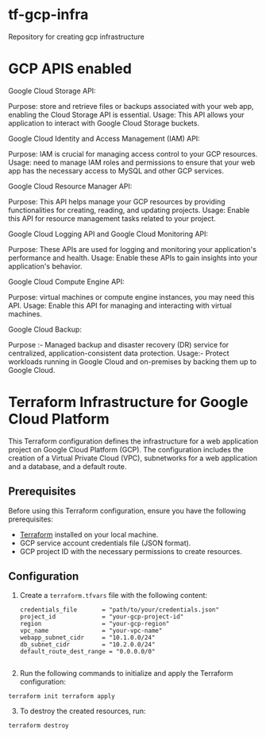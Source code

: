 # tf-gcp-infra
Repository for creating gcp infrastructure


# GCP APIS enabled


Google Cloud Storage API:

Purpose: store and retrieve files or backups associated with your web app, enabling the Cloud Storage API is essential.
Usage: This API allows your application to interact with Google Cloud Storage buckets.

Google Cloud Identity and Access Management (IAM) API:

Purpose: IAM is crucial for managing access control to your GCP resources.
Usage: need to manage IAM roles and permissions to ensure that your web app has the necessary access to MySQL and other GCP services.

Google Cloud Resource Manager API:

Purpose: This API helps manage your GCP resources by providing functionalities for creating, reading, and updating projects.
Usage: Enable this API for resource management tasks related to your project.

Google Cloud Logging API and Google Cloud Monitoring API:

Purpose: These APIs are used for logging and monitoring your application's performance and health.
Usage: Enable these APIs to gain insights into your application's behavior.

Google Cloud Compute Engine API:

Purpose: virtual machines or compute engine instances, you may need this API.
Usage: Enable this API for managing and interacting with virtual machines.

Google Cloud Backup:

Purpose :- Managed backup and disaster recovery (DR) service for centralized, application-consistent data protection.
Usage:- Protect workloads running in Google Cloud and on-premises by backing them up to Google Cloud.


# Terraform Infrastructure for Google Cloud Platform

This Terraform configuration defines the infrastructure for a web application project on Google Cloud Platform (GCP). The configuration includes the creation of a Virtual Private Cloud (VPC), subnetworks for a web application and a database, and a default route.

## Prerequisites

Before using this Terraform configuration, ensure you have the following prerequisites:

- [Terraform](https://www.terraform.io/) installed on your local machine.
- GCP service account credentials file (JSON format).
- GCP project ID with the necessary permissions to create resources.

## Configuration

1. Create a `terraform.tfvars` file with the following content:

   ```hcl
   credentials_file       = "path/to/your/credentials.json"
   project_id             = "your-gcp-project-id"
   region                 = "your-gcp-region"
   vpc_name               = "your-vpc-name"
   webapp_subnet_cidr     = "10.1.0.0/24"
   db_subnet_cidr         = "10.2.0.0/24"
   default_route_dest_range = "0.0.0.0/0"


2. Run the following commands to initialize and apply the Terraform configuration:

`terraform init
terraform apply`

3. To destroy the created resources, run:

`terraform destroy`